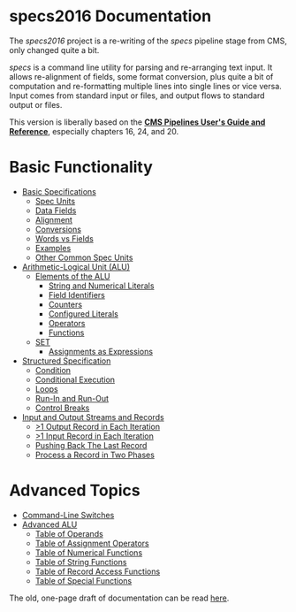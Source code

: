 # specs2016 Documentation
The *specs2016* project is a re-writing of the *specs* pipeline stage from CMS, only changed quite a bit.

*specs* is a command line utility for parsing and re-arranging text input. It allows re-alignment of fields, some format conversion, plus quite a bit of computation and re-formatting multiple lines into single lines or vice versa. Input comes from standard input or files, and output flows to standard output or files.

This version is liberally based on the [**CMS Pipelines User's Guide and Reference**](https://publib.boulder.ibm.com/epubs/pdf/hcsj0c30.pdf), especially chapters 16, 24, and 20.

Basic Functionality
===================
* [Basic Specifications](basicspec.md)
  * [Spec Units](basicspec.md#spec-units)
  * [Data Fields](basicspec.md#data-fields)
  * [Alignment](basicspec.md#alignment)
  * [Conversions](basicspec.md#conversions)
  * [Words vs Fields](basicspec.md#words-vs-fields)
  * [Examples](basicspec.md#examples)
  * [Other Common Spec Units](basicspec.md#other-common-spec-units)
* [Arithmetic-Logical Unit (ALU)](alu.md)
  * [Elements of the ALU](alu.md#elements-of-the-alu)
    * [String and Numerical Literals](alu.md#string-and-numerical-literals)
    * [Field Identifiers](alu.md#field-identifiers)
    * [Counters](alu.md#counters)
    * [Configured Literals](alu.md#configured-literals)
    * [Operators](alu.md#operators)
    * [Functions](alu.md#functions)
  * [SET](alu.md#set)
    * [Assignments as Expressions](alu.md#assignments-as-expressions)
* [Structured Specification](struct.md)
  * [Condition](struct.md#conditions)
  * [Conditional Execution](struct.md#conditional-execution)
  * [Loops](struct.md#loops)
  * [Run-In and Run-Out](struct.md#run-in-and-run-out)
  * [Control Breaks](struct.md#control-breaks)
* [Input and Output Streams and Records](streams.md)
  * [>1 Output Record in Each Iteration](strams.md#1-output-record-in-each-iteration)
  * [>1 Input Record in Each Iteration](strams.md#1-input-record-in-each-iteration)
  * [Pushing Back The Last Record](strams.md#pushing-back-the-last-record)
  * [Process a Record in Two Phases](strams.md#process-a-record-in-two-phases)

Advanced Topics
===============
* [Command-Line Switches](cliswitch.md)
* [Advanced ALU](alu_adv.md)
  * [Table of Operands](alu_adv.md#table-of-operands)
  * [Table of Assignment Operators](alu_adv.md#table-of-assignment-operators)
  * [Table of Numerical Functions](alu_adv.md#table-of-numerical-functions)
  * [Table of String Functions](alu_adv.md#table-of-string-functions)
  * [Table of Record Access Functions](alu_adv.md#table-of-record-access-functions)
  * [Table of Special Functions](alu_adv.md#table-of-special-functions)


The old, one-page draft of documentation can be read [here](onepage.md).